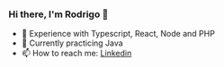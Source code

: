 ### Hi there, I'm Rodrigo 👋

- 💬 Experience with Typescript, React, Node and PHP
- 🌱 Currently practicing Java
- 📫 How to reach me: [Linkedin](https://www.linkedin.com/in/rodrigolemosrl)
